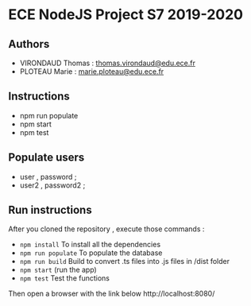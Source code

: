 # ECE NodeJS Project S7 2019-2020

## Authors

- VIRONDAUD Thomas : thomas.virondaud@edu.ece.fr
- PLOTEAU Marie : marie.ploteau@edu.ece.fr


## Instructions 

- npm run populate
- npm start
- npm test

## Populate users

- user , password ;
- user2 , password2 ;

## Run instructions

After you cloned the repository , execute those commands :
- `npm install` To install all the dependencies
- `npm run populate` To populate the database
- `npm run build` Build to convert .ts files into .js files in /dist folder
- `npm start` (run the app)
- `npm test` Test the functions

Then open a browser with the link below http://localhost:8080/

